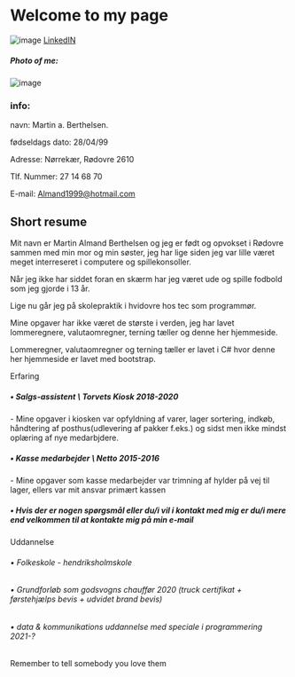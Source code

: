 ﻿# Welcome to my page

![image](https://user-images.githubusercontent.com/98741878/152486012-00f04a15-bf2f-45ec-b854-c61757ad67fb.jpg)
[LinkedIN](https://www.linkedin.com/in/martin-berthelsen-4a1557227/)
##### Photo of me:
![image](H:\sites\dethenrik.github.io\images\hund.jpg)
### info:
navn: Martin a. Berthelsen.

fødseldags dato: 28/04/99

Adresse: Nørrekær, Rødovre 2610

Tlf. Nummer: 27 14 68 70

E-mail: Almand1999@hotmail.com
## Short resume
Mit navn er Martin Almand Berthelsen og jeg er født og opvokset i Rødovre sammen med min mor og min søster, jeg har lige siden jeg var lille været meget interreseret i computere og spillekonsoller.

Når jeg ikke har siddet foran en skærm har jeg været ude og spille fodbold som jeg gjorde i 13 år.

Lige nu går jeg på skolepraktik i hvidovre hos tec som programmør. 

Mine opgaver har ikke været de største i verden, jeg har lavet lommeregnere, valutaomregner, terning tæller og denne her hjemmeside.

Lommeregner, valutaomregner og terning tæller er lavet i C# hvor denne her hjemmeside er lavet med bootstrap.

Erfaring
##### • Salgs-assistent \ Torvets Kiosk 2018-2020
\- Mine opgaver i kiosken var opfyldning af varer, lager sortering, indkøb, håndtering af posthus(udlevering af pakker f.eks.) og sidst men ikke mindst oplæring af nye medarbjdere.
##### • Kasse medarbejder \ Netto 2015-2016
\- Mine opgaver som kasse medarbejder var trimning af hylder på vej til lager, ellers var mit ansvar primært kassen
##### • Hvis der er nogen spørgsmål eller du/i vil i kontakt med mig er du/i mere end velkommen til at kontakte mig på min e-mail
Uddannelse
###### • Folkeskole - hendriksholmskole 
###### • Grundforløb som godsvogns chauffør 2020 (truck certifikat + førstehjælps bevis + udvidet brand bevis)
###### • data & kommunikations uddannelse med speciale i programmering 2021-?
Remember to tell somebody you love them
